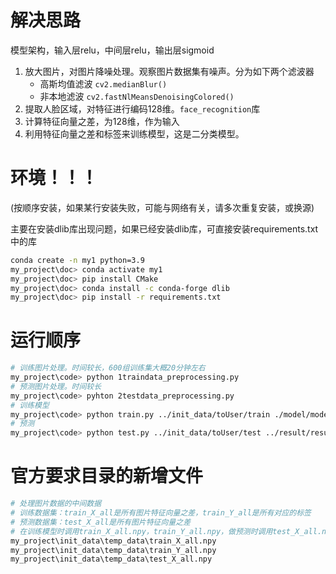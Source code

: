 # 解决思路

模型架构，输入层relu，中间层relu，输出层sigmoid

1. 放大图片，对图片降噪处理。观察图片数据集有噪声。分为如下两个滤波器
   - 高斯均值滤波 ``cv2.medianBlur()``
   - 非本地滤波 ``cv2.fastNlMeansDenoisingColored()``
2. 提取人脸区域，对特征进行编码128维。``face_recognition``库
3. 计算特征向量之差，为128维，作为输入
4. 利用特征向量之差和标签来训练模型，这是二分类模型。

# 环境！！！

(按顺序安装，如果某行安装失败，可能与网络有关，请多次重复安装，或换源)

主要在安装dlib库出现问题，如果已经安装dlib库，可直接安装requirements.txt中的库

```bash
conda create -n my1 python=3.9
my_project\doc> conda activate my1
my_project\doc> pip install CMake
my_project\doc> conda install -c conda-forge dlib
my_project\doc> pip install -r requirements.txt
```

# 运行顺序

```bash
# 训练图片处理。时间较长，600组训练集大概20分钟左右
my_project\code> python 1traindata_preprocessing.py
# 预测图片处理。时间较长
my_project\code> pyhton 2testdata_preprocessing.py
# 训练模型
my_project\code> python train.py ../init_data/toUser/train ./model/model.h5
# 预测
my_project\code> python test.py ../init_data/toUser/test ../result/result.csv
```

# 官方要求目录的新增文件

```bash
# 处理图片数据的中间数据
# 训练数据集：train_X_all是所有图片特征向量之差，train_Y_all是所有对应的标签
# 预测数据集：test_X_all是所有图片特征向量之差
# 在训练模型时调用train_X_all.npy，train_Y_all.npy，做预测时调用test_X_all.npy
my_project\init_data\temp_data\train_X_all.npy
my_project\init_data\temp_data\train_Y_all.npy
my_project\init_data\temp_data\test_X_all.npy
```

